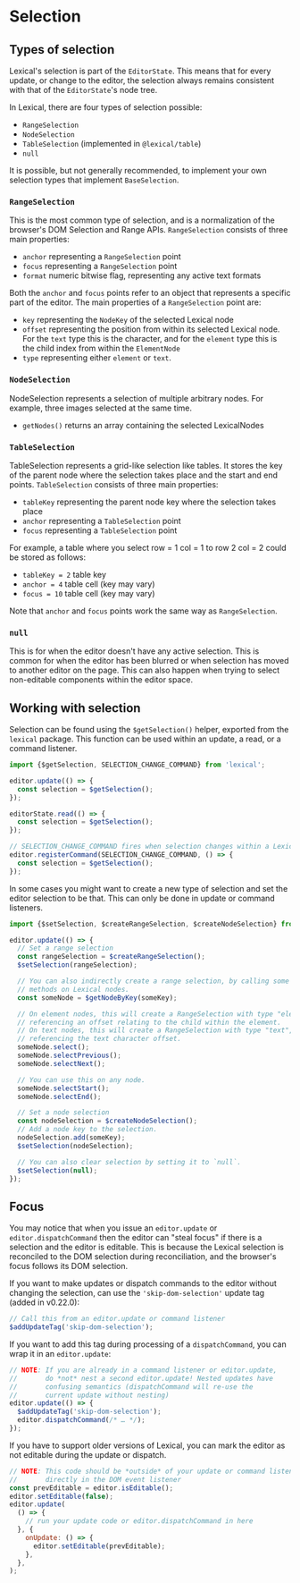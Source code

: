 

# Selection

## Types of selection

Lexical's selection is part of the `EditorState`. This means that for every update, or change to the editor, the
selection always remains consistent with that of the `EditorState`'s node tree.

In Lexical, there are four types of selection possible:

- `RangeSelection`
- `NodeSelection`
- `TableSelection` (implemented in `@lexical/table`)
- `null`

It is possible, but not generally recommended, to implement your own selection types that implement `BaseSelection`.

### `RangeSelection`

This is the most common type of selection, and is a normalization of the browser's DOM Selection and Range APIs.
`RangeSelection` consists of three main properties:

- `anchor` representing a `RangeSelection` point
- `focus` representing a `RangeSelection` point
- `format` numeric bitwise flag, representing any active text formats

Both the `anchor` and `focus` points refer to an object that represents a specific part of the editor. The main properties of a `RangeSelection` point are:

- `key` representing the `NodeKey` of the selected Lexical node
- `offset` representing the position from within its selected Lexical node. For the `text` type this is the character, and for the `element` type this is the child index from within the `ElementNode`
- `type` representing either `element` or `text`.

### `NodeSelection`

NodeSelection represents a selection of multiple arbitrary nodes. For example, three images selected at the same time.

- `getNodes()` returns an array containing the selected LexicalNodes

### `TableSelection`

TableSelection represents a grid-like selection like tables. It stores the key of the parent node where the selection takes place and the start and end points.
`TableSelection` consists of three main properties:

- `tableKey` representing the parent node key where the selection takes place
- `anchor` representing a `TableSelection` point
- `focus` representing a `TableSelection` point

For example, a table where you select row = 1 col = 1 to row 2 col = 2 could be stored as follows:
- `tableKey = 2` table key
- `anchor = 4` table cell (key may vary)
- `focus = 10` table cell (key may vary)

Note that `anchor` and `focus` points work the same way as `RangeSelection`.

### `null`

This is for when the editor doesn't have any active selection. This is common for when the editor has been blurred or when selection
has moved to another editor on the page. This can also happen when trying to select non-editable components within the editor space.

## Working with selection

Selection can be found using the `$getSelection()` helper, exported from the `lexical` package. This function can be used within
an update, a read, or a command listener.

```js
import {$getSelection, SELECTION_CHANGE_COMMAND} from 'lexical';

editor.update(() => {
  const selection = $getSelection();
});

editorState.read(() => {
  const selection = $getSelection();
});

// SELECTION_CHANGE_COMMAND fires when selection changes within a Lexical editor.
editor.registerCommand(SELECTION_CHANGE_COMMAND, () => {
  const selection = $getSelection();
});
```

In some cases you might want to create a new type of selection and set the editor selection to
be that. This can only be done in update or command listeners.

```js
import {$setSelection, $createRangeSelection, $createNodeSelection} from 'lexical';

editor.update(() => {
  // Set a range selection
  const rangeSelection = $createRangeSelection();
  $setSelection(rangeSelection);

  // You can also indirectly create a range selection, by calling some of the selection
  // methods on Lexical nodes.
  const someNode = $getNodeByKey(someKey);

  // On element nodes, this will create a RangeSelection with type "element",
  // referencing an offset relating to the child within the element.
  // On text nodes, this will create a RangeSelection with type "text",
  // referencing the text character offset.
  someNode.select();
  someNode.selectPrevious();
  someNode.selectNext();

  // You can use this on any node.
  someNode.selectStart();
  someNode.selectEnd();

  // Set a node selection
  const nodeSelection = $createNodeSelection();
  // Add a node key to the selection.
  nodeSelection.add(someKey);
  $setSelection(nodeSelection);

  // You can also clear selection by setting it to `null`.
  $setSelection(null);
});
```

## Focus

You may notice that when you issue an `editor.update` or
`editor.dispatchCommand` then the editor can "steal focus" if there is
a selection and the editor is editable. This is because the Lexical
selection is reconciled to the DOM selection during reconciliation,
and the browser's focus follows its DOM selection.

If you want to make updates or dispatch commands to the editor without
changing the selection, can use the `'skip-dom-selection'` update tag
(added in v0.22.0):

```js
// Call this from an editor.update or command listener
$addUpdateTag('skip-dom-selection');
```

If you want to add this tag during processing of a `dispatchCommand`,
you can wrap it in an `editor.update`:

```js
// NOTE: If you are already in a command listener or editor.update,
//       do *not* nest a second editor.update! Nested updates have
//       confusing semantics (dispatchCommand will re-use the
//       current update without nesting)
editor.update(() => {
  $addUpdateTag('skip-dom-selection');
  editor.dispatchCommand(/* … */);
});
```

If you have to support older versions of Lexical, you can mark the editor
as not editable during the update or dispatch.

```js
// NOTE: This code should be *outside* of your update or command listener, e.g.
//       directly in the DOM event listener
const prevEditable = editor.isEditable();
editor.setEditable(false);
editor.update(
  () => {
    // run your update code or editor.dispatchCommand in here
  }, {
    onUpdate: () => {
      editor.setEditable(prevEditable);
    },
  },
);
```
